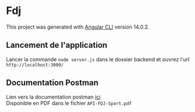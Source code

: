 # Fdj

This project was generated with [Angular CLI](https://github.com/angular/angular-cli) version 14.0.2.

## Lancement de l'application

Lancer la commande `node server.js` dans le dossier backend et ouvrez l'url `http://localhost:3000/`

## Documentation Postman

Lien vers la documentation postman <a href="https://documenter.getpostman.com/view/8604990/UzBqpRLr">ici</a> <br/>
Disponible en PDF dans le fichier `API-FDJ-Sport.pdf`
